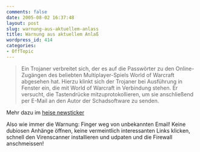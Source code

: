 ```yaml
---
comments: false
date: 2005-08-02 16:37:48
layout: post
slug: warnung-aus-aktuellem-anlass
title: Warnung aus aktuellem Anlaß
wordpress_id: 414
categories:
- OffTopic
---
```


> Ein Trojaner verbreitet sich, der es auf die Passwörter zu den Online-Zugängen des beliebten Multiplayer-Spiels World of Warcraft abgesehen hat. Hierzu klinkt sich der Trojaner bei Ausführung in Fenster ein, die mit World of Warcraft in Verbindung stehen. Er versucht, die Tastendrücke mitzuprotokollieren, um sie anschließend per E-Mail an den Autor der Schadsoftware zu senden.


Mehr dazu im [heise newsticker](http://www.heise.de/newsticker/meldung/62376)

Also wie immer die Warnung: Finger weg von unbekannten Email! Keine dubiosen Anhänge öffnen, keine vermeintlich interessanten Links klicken, schnell den Virenscanner installieren und udpaten und die Firewall anschmeissen!
